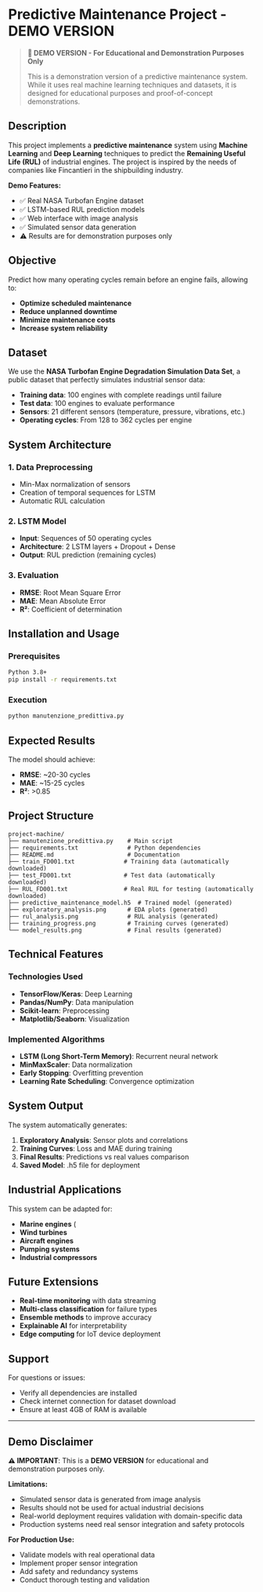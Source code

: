 # Predictive Maintenance Project - DEMO VERSION

> **🚧 DEMO VERSION - For Educational and Demonstration Purposes Only**
>
> This is a demonstration version of a predictive maintenance system. While it uses real machine learning techniques and datasets, it is designed for educational purposes and proof-of-concept demonstrations.

## Description

This project implements a **predictive maintenance** system using **Machine Learning** and **Deep Learning** techniques to predict the **Remaining Useful Life (RUL)** of industrial engines. The project is inspired by the needs of companies like Fincantieri in the shipbuilding industry.

**Demo Features:**
- ✅ Real NASA Turbofan Engine dataset
- ✅ LSTM-based RUL prediction models
- ✅ Web interface with image analysis
- ✅ Simulated sensor data generation
- ⚠️ Results are for demonstration purposes only

## Objective

Predict how many operating cycles remain before an engine fails, allowing to:
- **Optimize scheduled maintenance**
- **Reduce unplanned downtime**
- **Minimize maintenance costs**
- **Increase system reliability**

## Dataset

We use the **NASA Turbofan Engine Degradation Simulation Data Set**, a public dataset that perfectly simulates industrial sensor data:

- **Training data**: 100 engines with complete readings until failure
- **Test data**: 100 engines to evaluate performance
- **Sensors**: 21 different sensors (temperature, pressure, vibrations, etc.)
- **Operating cycles**: From 128 to 362 cycles per engine

## System Architecture

### 1. **Data Preprocessing**
- Min-Max normalization of sensors
- Creation of temporal sequences for LSTM
- Automatic RUL calculation

### 2. **LSTM Model**
- **Input**: Sequences of 50 operating cycles
- **Architecture**: 2 LSTM layers + Dropout + Dense
- **Output**: RUL prediction (remaining cycles)

### 3. **Evaluation**
- **RMSE**: Root Mean Square Error
- **MAE**: Mean Absolute Error  
- **R²**: Coefficient of determination

## Installation and Usage

### Prerequisites
```bash
Python 3.8+
pip install -r requirements.txt
```

### Execution
```bash
python manutenzione_predittiva.py
```

## Expected Results

The model should achieve:
- **RMSE**: ~20-30 cycles
- **MAE**: ~15-25 cycles
- **R²**: >0.85

## Project Structure

```
project-machine/
├── manutenzione_predittiva.py    # Main script
├── requirements.txt              # Python dependencies
├── README.md                     # Documentation
├── train_FD001.txt              # Training data (automatically downloaded)
├── test_FD001.txt               # Test data (automatically downloaded)
├── RUL_FD001.txt                # Real RUL for testing (automatically downloaded)
├── predictive_maintenance_model.h5  # Trained model (generated)
├── exploratory_analysis.png      # EDA plots (generated)
├── rul_analysis.png              # RUL analysis (generated)
├── training_progress.png         # Training curves (generated)
└── model_results.png             # Final results (generated)
```

## Technical Features

### Technologies Used
- **TensorFlow/Keras**: Deep Learning
- **Pandas/NumPy**: Data manipulation
- **Scikit-learn**: Preprocessing
- **Matplotlib/Seaborn**: Visualization

### Implemented Algorithms
- **LSTM (Long Short-Term Memory)**: Recurrent neural network
- **MinMaxScaler**: Data normalization
- **Early Stopping**: Overfitting prevention
- **Learning Rate Scheduling**: Convergence optimization

## System Output

The system automatically generates:

1. **Exploratory Analysis**: Sensor plots and correlations
2. **Training Curves**: Loss and MAE during training
3. **Final Results**: Predictions vs real values comparison
4. **Saved Model**: .h5 file for deployment

## Industrial Applications

This system can be adapted for:
- **Marine engines** (
- **Wind turbines**
- **Aircraft engines**
- **Pumping systems**
- **Industrial compressors**

## Future Extensions

- **Real-time monitoring** with data streaming
- **Multi-class classification** for failure types
- **Ensemble methods** to improve accuracy
- **Explainable AI** for interpretability
- **Edge computing** for IoT device deployment

## Support

For questions or issues:
- Verify all dependencies are installed
- Check internet connection for dataset download
- Ensure at least 4GB of RAM is available

---

## Demo Disclaimer

**⚠️ IMPORTANT**: This is a **DEMO VERSION** for educational and demonstration purposes only. 

**Limitations:**
- Simulated sensor data is generated from image analysis
- Results should not be used for actual industrial decisions
- Real-world deployment requires validation with domain-specific data
- Production systems need real sensor integration and safety protocols

**For Production Use:**
- Validate models with real operational data
- Implement proper sensor integration
- Add safety and redundancy systems
- Conduct thorough testing and validation